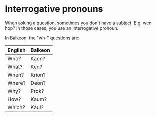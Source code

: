 # Interrogative pronouns
When asking a question, sometimes you don't have a subject. E.g. wen hop? In those cases, you use an interrogative pronoun.

In Balkeon, the "wh-" questions are:
<table>
   <theader>
      <th>English</th>
      <th>Balkeon</th>
   </theader>
   <tbody>
      <tr>
         <td>Who?</td>
         <td>Kaen?</td>
      </tr>
      <tr>
         <td>What?</td>
         <td>Ken?</td>
      </tr>
      <tr>
         <td>When?</td>
         <td>Krion?</td>
      </tr>
      <tr>
         <td>Where?</td>
         <td>Deon?</td>
      </tr>
      <tr>
         <td>Why?</td>
         <td>Prok?</td>
      </tr>
      <tr>
         <td>How?</td>
         <td>Kaum?</td>
      </tr>
      <tr>
         <td>Which?</td>
         <td>Kaul?</td>
      </tr>
   </tbody>
</table>
